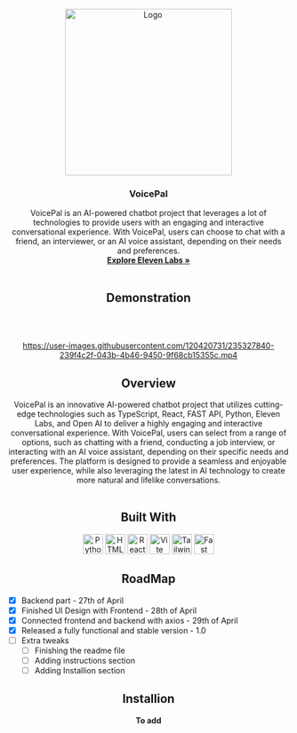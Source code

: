 <!-- PROJECT LOGO -->
<br />
<div align="center">
    <img src="https://i.imgur.com/3zPaqAJ.png" alt="Logo" width="300" height="300">
  </a>

  <h3 align="center">VoicePal</h3>

  <p align="center">
    VoicePal is an AI-powered chatbot project that leverages a lot of technologies to provide users with an engaging and interactive conversational experience. With VoicePal, users can choose to chat with a friend, an interviewer, or an AI voice assistant, depending on their needs and preferences.
    <br />
    <a href="https://beta.elevenlabs.io/"><strong>Explore Eleven Labs »</strong></a>
    <br />
    <br />
    <h2><a>Demonstration</a></h2>
    <br />
    <br />
    
  </p>
  

https://user-images.githubusercontent.com/120420731/235327840-239f4c2f-043b-4b46-9450-9f68cb15355c.mp4


  
  <h2 align="center"><a>Overview</a></h2>

  <p align="center">
   VoicePal is an innovative AI-powered chatbot project that utilizes cutting-edge technologies such as TypeScript, React, FAST API, Python, Eleven Labs, and Open AI to deliver a highly engaging and interactive conversational experience. With VoicePal, users can select from a range of options, such as chatting with a friend, conducting a job interview, or interacting with an AI voice assistant, depending on their specific needs and preferences. The platform is designed to provide a seamless and enjoyable user experience, while also leveraging the latest in AI technology to create more natural and lifelike conversations.
    <br />
        <br />
      </p>
    
  <h2 align="center"><a>Built With</a></h2>
    <p align="center">
       <a href="https://www.python.org/" target="_blank" rel="noreferrer"><img src="https://raw.githubusercontent.com/danielcranney/readme-generator/main/public/icons/skills/python-colored.svg" width="36" height="36" alt="Python" /></a>
<a href="https://developer.mozilla.org/en-US/docs/Glossary/HTML5" target="_blank" rel="noreferrer"><img src="https://raw.githubusercontent.com/danielcranney/readme-generator/main/public/icons/skills/html5-colored.svg" width="36" height="36" alt="HTML5" /></a>
<a href="https://reactjs.org/" target="_blank" rel="noreferrer"><img src="https://raw.githubusercontent.com/danielcranney/readme-generator/main/public/icons/skills/react-colored.svg" width="36" height="36" alt="React" /></a>
<a href="https://vitejs.dev/" target="_blank" rel="noreferrer"><img src="https://raw.githubusercontent.com/danielcranney/readme-generator/main/public/icons/skills/vite-colored.svg" width="36" height="36" alt="Vite" /></a>
<a href="https://tailwindcss.com/" target="_blank" rel="noreferrer"><img src="https://raw.githubusercontent.com/danielcranney/readme-generator/main/public/icons/skills/tailwindcss-colored.svg" width="36" height="36" alt="TailwindCSS" /></a>
<a href="https://fastapi.tiangolo.com/" target="_blank" rel="noreferrer"><img src="https://raw.githubusercontent.com/danielcranney/readme-generator/main/public/icons/skills/fastapi-colored.svg" width="36" height="36" alt="Fast API" /></a>
    <br />
      </p>
</div>


<h2 align="center"><a>RoadMap</a></h2>

   - [x] Backend part - 27th of April
- [x] Finished UI Design with Frontend - 28th of April
- [x] Connected frontend and backend with axios - 29th of April
- [x] Released a fully functional and stable version - 1.0
- [ ] Extra tweaks
    - [ ] Finishing the readme file
    - [ ] Adding instructions section
    - [ ] Adding Installion section

</div>


<h2 align="center"><a>Installion</a></h2>
    <p align="center">
        <b>To add </b>
      </p>
</div>




